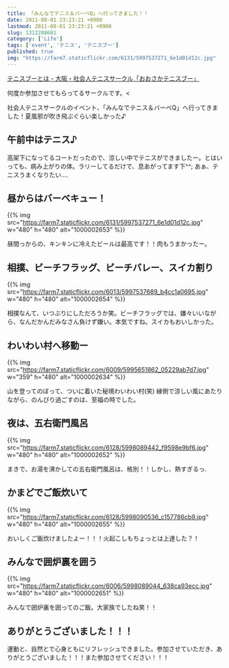 ```yaml
---
title: 「みんなでテニス＆バーベQ」へ行ってきました！！
date: 2011-08-01 23:23:21 +0900
lastmod: 2011-08-01 23:23:21 +0900
slug: 1312208601
category: ['Life']
tags: ['event', 'テニス', 'テニスブー']
published: true
img: "https://farm7.staticflickr.com/6131/5997537271_6e1d01d12c.jpg"
---
```


[テニスブーとは \- 大阪・社会人テニスサークル「おおさかテニスブー」](https://tennis-boo.jimdo.com/%E3%83%86%E3%83%8B%E3%82%B9%E3%83%96%E3%83%BC%E3%81%A8%E3%81%AF/)


何度か参加させてもらってるサークルです。<

社会人テニスサークルのイベント、「みんなでテニス＆バーベQ」へ行ってきました！夏風邪が吹き飛ぶぐらい楽しかった♪


## 午前中はテニス♪
高架下になってるコートだったので、涼しい中でテニスができましたー。とはいっても、病み上がりの体。ラリーしてるだけで、息あがってます下^^; あぁ、テニスうまくなりたい....

## 昼からはバーベキュー！

{{% img src="https://farm7.staticflickr.com/6131/5997537271_6e1d01d12c.jpg" w="480" h="480" alt="1000002653" %}}

昼間っからの、キンキンに冷えたビールは最高です！！肉もうまかったー。

## 相撲、ビーチフラッグ、ビーチバレー、スイカ割り

{{% img src="https://farm7.staticflickr.com/6013/5997537689_b4cc1a0695.jpg" w="480" h="480" alt="1000002654" %}}


相撲なんて、いつぶりにしただろうか笑。ビーチフラッグでは、嫌々いいながら、なんだかんだみなさん負けず嫌い。本気ですね。スイカもおいしかった。

## わいわい村へ移動ー

{{% img src="https://farm7.staticflickr.com/6009/5995651862_05229ab7d7.jpg" w="359" h="480" alt="1000002634" %}}

山を登ってのぼって、ついに着いた秘境わいわい村(笑) 縁側で涼しい風にあたりながら、のんびり過ごすのは、至福の時でした。

## 夜は、五右衛門風呂

{{% img src="https://farm7.staticflickr.com/6128/5998089442_f9598e9bf6.jpg" w="480" h="480" alt="1000002652" %}}

まきで、お湯を沸かしての五右衛門風呂は、格別！！しかし、熱すぎるっ. 

## かまどでご飯炊いて

{{% img src="https://farm7.staticflickr.com/6128/5998090536_c157786cb9.jpg" w="480" h="480" alt="1000002655" %}}

おいしくご飯炊けましたよー！！！火起こしもちょっとは上達した？！

## みんなで囲炉裏を囲う

{{% img src="https://farm7.staticflickr.com/6006/5998089044_638ca93ecc.jpg" w="480" h="480" alt="1000002651" %}}

みんなで囲炉裏を囲ってのご飯。大家族でしたね笑！！

## ありがとうございました！！！
運動と、自然とで心身ともにリフレッシュできました。参加させていただき、ありがとうございました！！！また参加させてください！！！


